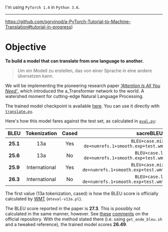 I'm using `PyTorch 1.4` in `Python 3.6`.

---

https://github.com/sgrvinod/a-PyTorch-Tutorial-to-Machine-Translation#tutorial-in-progress)

# Objective

**To build a model that can translate from one language to another.**


>Um ein Modell zu erstellen, das von einer Sprache in eine andere übersetzen kann.


We will be implementing the pioneering research paper [_'Attention Is All You Need'_](https://arxiv.org/abs/1706.03762), which introduced the a_Transformer network to the world. A watershed moment for cutting-edge Natural Language Processing.



The trained model checkpoint is available [here](https://drive.google.com/drive/folders/18ltkGJ2P_cV-0AyMrbojN0Ig4JgYp9al?usp=sharing). You can use it directly with [`translate.py`](https://github.com/sgrvinod/a-PyTorch-Tutorial-to-Machine-Translation/blob/master/translate.py).

Here's how this model fares against the test set, as calculated in [`eval.py`](https://github.com/sgrvinod/a-PyTorch-Tutorial-to-Machine-Translation/blob/master/eval.py):

|BLEU|Tokenization|Cased|sacreBLEU signature|
|:---:|:---:|:---:|:---:|
|**25.1**|13a|Yes|`BLEU+case.mixed+lang.en-de+numrefs.1+smooth.exp+test.wmt14/full+tok.13a+version.1.4.3`|
|**25.6**|13a|No|`BLEU+case.lc+lang.en-de+numrefs.1+smooth.exp+test.wmt14/full+tok.13a+version.1.4.3`|
|**25.9**|International|Yes|`BLEU+case.mixed+lang.en-de+numrefs.1+smooth.exp+test.wmt14/full+tok.intl+version.1.4.3`|
|**26.3**|International|No|`BLEU+case.lc+lang.en-de+numrefs.1+smooth.exp+test.wmt14/full+tok.intl+version.1.4.3`|

The first value (13a tokenization, cased) is how the BLEU score is officially calculated by [WMT](https://www.statmt.org/wmt14/translation-task.html) (`mteval-v13a.pl`).

The BLEU score reported in the paper is **27.3**. This is possibly not calculated in the same manner, however. See [these](https://github.com/tensorflow/tensor2tensor/issues/317#issuecomment-377580270) [comments](https://github.com/tensorflow/tensor2tensor/issues/317#issuecomment-380970191) on the official repository. With the method stated there (i.e. using `get_ende_bleu.sh` and a tweaked reference), the trained model scores **26.49**.
